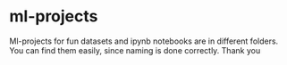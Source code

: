 # ml-projects
Ml-projects for fun
datasets and ipynb notebooks are in different folders. You can find them easily, since naming is done correctly.
Thank you
